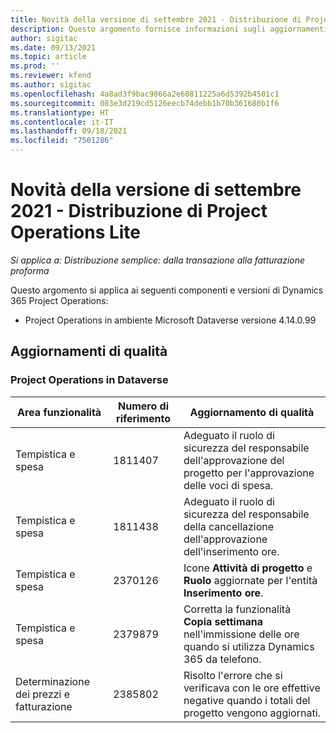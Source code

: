 ```yaml
---
title: Novità della versione di settembre 2021 - Distribuzione di Project Operations Lite
description: Questo argomento fornisce informazioni sugli aggiornamenti di qualità disponibili nella versione di settembre 2021 della distribuzione di Project Operations Lite.
author: sigitac
ms.date: 09/13/2021
ms.topic: article
ms.prod: ''
ms.reviewer: kfend
ms.author: sigitac
ms.openlocfilehash: 4a8ad3f9bac9866a2e60811225a6d5392b4501c1
ms.sourcegitcommit: 083e3d219cd5126eecb74debb1b70b361680b1f6
ms.translationtype: HT
ms.contentlocale: it-IT
ms.lasthandoff: 09/18/2021
ms.locfileid: "7501286"
---
```

# <a name="whats-new-september-2021---project-operations-lite-deployment"></a>Novità della versione di settembre 2021 - Distribuzione di Project Operations Lite

_Si applica a: Distribuzione semplice: dalla transazione alla fatturazione proforma_

Questo argomento si applica ai seguenti componenti e versioni di Dynamics 365 Project Operations:

  - Project Operations in ambiente Microsoft Dataverse versione 4.14.0.99


## <a name="quality-updates"></a>Aggiornamenti di qualità

### <a name="project-operations-on-dataverse"></a>Project Operations in Dataverse


| **Area funzionalità** | **Numero di riferimento** | **Aggiornamento di qualità** |
| --- | --- | --- |
| Tempistica e spesa | 1811407 | Adeguato il ruolo di sicurezza del responsabile dell'approvazione del progetto per l'approvazione delle voci di spesa. |
| Tempistica e spesa | 1811438 | Adeguato il ruolo di sicurezza del responsabile della cancellazione dell'approvazione dell'inserimento ore. |
| Tempistica e spesa | 2370126 | Icone **Attività di progetto** e **Ruolo** aggiornate per l'entità **Inserimento ore**. |
| Tempistica e spesa | 2379879 | Corretta la funzionalità **Copia settimana** nell'immissione delle ore quando si utilizza Dynamics 365 da telefono. |
| Determinazione dei prezzi e fatturazione | 2385802 | Risolto l'errore che si verificava con le ore effettive negative quando i totali del progetto vengono aggiornati.|
